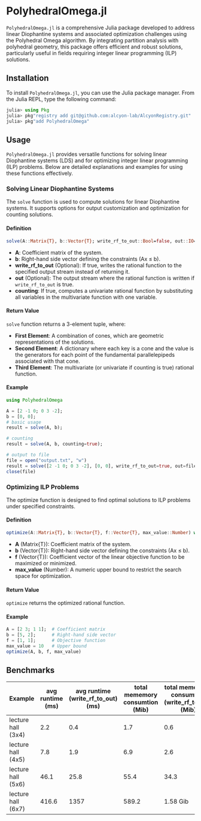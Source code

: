 # PolyhedralOmega.jl

`PolyhedralOmega.jl` is a comprehensive Julia package developed to address linear Diophantine systems and associated optimization challenges using the Polyhedral Omega algorithm. By integrating partition analysis with polyhedral geometry, this package offers efficient and robust solutions, particularly useful in fields requiring integer linear programming (ILP) solutions.

## Installation

To install `PolyhedralOmega.jl`, you can use the Julia package manager. From the Julia REPL, type the following command:

```julia
julia> using Pkg
julia> pkg"registry add git@github.com:alcyon-lab/AlcyonRegistry.git"
julia> pkg"add PolyhedralOmega"
```

## Usage
`PolyhedralOmega.jl` provides versatile functions for solving linear Diophantine systems (LDS) and for optimizing integer linear programming (ILP) problems. Below are detailed explanations and examples for using these functions effectively.

### Solving Linear Diophantine Systems
The `solve` function is used to compute solutions for linear Diophantine systems. It supports options for output customization and optimization for counting solutions.


#### Definition

```julia
solve(A::Matrix{T}, b::Vector{T}; write_rf_to_out::Bool=false, out::IO=stdout, counting::Bool=false) where {T<:Union{Number,Value,Rational}}
```

- **A**: Coefficient matrix of the system.
- **b**: Right-hand side vector defining the constraints (Ax ≤ b).
- **write_rf_to_out** (Optional): If true, writes the rational function to the specified output stream instead of returning it.
- **out** (Optional): The output stream where the rational function is written if `write_rf_to_out` is true.
- **counting**: If true, computes a univariate rational function by substituting all variables in the multivariate function with one variable.

#### Return Value
`solve` function returns a 3-element tuple, where:
- **First Element**: A combination of cones, which are geometric representations of the solutions.
- **Second Element**: A dictionary where each key is a cone and the value is the generators for each point of the fundamental parallelepipeds associated with that cone.
- **Third Element**: The multivariate (or univariate if counting is true) rational function.

#### Example
   ```julia
   using PolyhedralOmega

   A = [2 -1 0; 0 3 -2];
   b = [0, 0];
   # basic usage
   result = solve(A, b);

   # counting
   result = solve(A, b, counting=true);

   # output to file
   file = open("output.txt", "w")
   result = solve([2 -1 0; 0 3 -2], [0, 0], write_rf_to_out=true, out=file)
   close(file)
   ```


### Optimizing ILP Problems
The optimize function is designed to find optimal solutions to ILP problems under specified constraints.


#### Definition

```julia
optimize(A::Matrix{T}, b::Vector{T}, f::Vector{T}, max_value::Number) where {T<:Union{Number,Value,Rational}}
```

- **A** (Matrix{T}): Coefficient matrix of the system.
- **b** (Vector{T}): Right-hand side vector defining the constraints (Ax ≤ b).
- **f** (Vector{T}): Coefficient vector of the linear objective function to be maximized or minimized.
- **max_value** (Number): A numeric upper bound to restrict the search space for optimization.

#### Return Value
`optimize` returns the optimized rational function.

#### Example
```julia
A = [2 3; 1 1];  # Coefficient matrix
b = [5, 2];      # Right-hand side vector
f = [1, 1];      # Objective function
max_value = 10   # Upper bound
optimize(A, b, f, max_value)
```

## Benchmarks

|       Example       | avg runtime (ms) | avg runtime (write_rf_to_out) (ms) | total mememory consumtion (Mib) | total mememory consumtion (write_rf_to_out) (Mib) |
|--------------------|------------------|------------------------------------|---------------------------------|---------------------------------------------------|
| lecture hall (3x4) | 2.2              | 0.4                                | 1.7                             | 0.6                                               |
| lecture hall (4x5) | 7.8              | 1.9                                | 6.9                             | 2.6                                               |
| lecture hall (5x6) | 46.1             | 25.8                               | 55.4                            | 34.3                                              |
| lecture hall (6x7) | 416.6            | 1357                               | 589.2                           | 1.58 Gib                                          |
